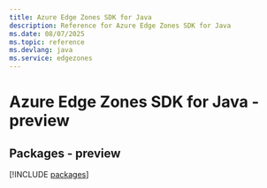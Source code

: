 ```yaml
---
title: Azure Edge Zones SDK for Java
description: Reference for Azure Edge Zones SDK for Java
ms.date: 08/07/2025
ms.topic: reference
ms.devlang: java
ms.service: edgezones
---
```

# Azure Edge Zones SDK for Java - preview
## Packages - preview
[!INCLUDE [packages](edge-zones-index.md)]